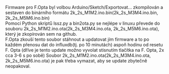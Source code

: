 
Firmware pro F.Opta byl volbou Arduino/Sketch/Exportovat... zkompilován a sestaven do binárního formátu  2k_2s_M1M2.ino.bin(2k_2s_M3M4.ino.bin, 2k_2s_M5M6.ino.bin)      
Pomocí Python skriptů lssz.py a bin2ota.py se nejlépe v linuxu převede do souboru  2k_2s_M1M2.ino.ota(2k_2s_M3M4.ino.ota, 2k_2s_M5M6.ino.ota), který je zkopírován sem na github.       
F.Opta zkouší tento soubor stáhnout a updatovat jím firmware a to po každém přenosu dat do influxdb(tj. po 10 minutách) aspoň hodinu od resetu F. Opta
(dříve je tento update možno vyvolat stisnutím  tlačítka na F. Opta, 2x cca 3-6 s po sobě) 
Soubor 2k_2s_M1M2.ino.ota(2k_2s_M3M4.ino.ota, 2k_2s_M5M6.ino.ota) je pak třeba vymazat, aby se update zbytečně neopakoval. 
